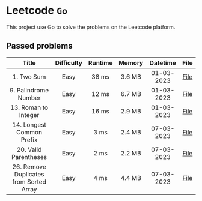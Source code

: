 # Leetcode `Go`

This project use Go to solve the problems on the Leetcode platform.

## Passed problems

|                  Title                  | Difficulty | Runtime | Memory |  Datetime  |                        File                         |
|:---------------------------------------:|:----------:|:-------:|:------:|:----------:|:---------------------------------------------------:|
|               1. Two Sum                |    Easy    |  38 ms  | 3.6 MB | 01-03-2023 |              [File](./src/1.TwoSum.go)              |
|          9. Palindrome Number           |    Easy    |  12 ms  | 6.7 MB | 01-03-2023 |         [File](./src/9.PalindromeNumber.go)         |
|          13. Roman to Integer           |    Easy    |  16 ms  | 2.9 MB | 01-03-2023 |         [File](./src/13.RomantoInteger.go)          |
|        14. Longest Common Prefix        |    Easy    |  3 ms   | 2.4 MB | 07-03-2023 |       [File](./src/14.LongestCommonPrefix.go)       |
|          20. Valid Parentheses          |    Easy    |  2 ms   | 2.2 MB | 07-03-2023 |        [File](./src/20.ValidParentheses.go)         |
| 26. Remove Duplicates from Sorted Array |    Easy    |  4 ms   | 4.4 MB | 07-03-2023 | [File](./src/26.RemoveDuplicatesfromSortedArray.go) |
